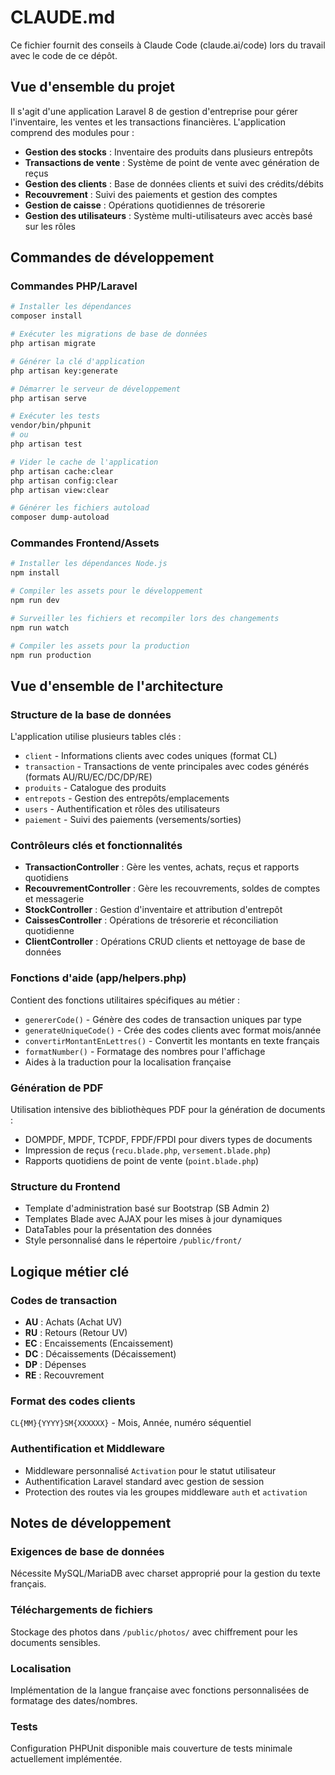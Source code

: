 # CLAUDE.md

Ce fichier fournit des conseils à Claude Code (claude.ai/code) lors du travail avec le code de ce dépôt.

## Vue d'ensemble du projet

Il s'agit d'une application Laravel 8 de gestion d'entreprise pour gérer l'inventaire, les ventes et les transactions financières. L'application comprend des modules pour :

- **Gestion des stocks** : Inventaire des produits dans plusieurs entrepôts
- **Transactions de vente** : Système de point de vente avec génération de reçus
- **Gestion des clients** : Base de données clients et suivi des crédits/débits
- **Recouvrement** : Suivi des paiements et gestion des comptes
- **Gestion de caisse** : Opérations quotidiennes de trésorerie
- **Gestion des utilisateurs** : Système multi-utilisateurs avec accès basé sur les rôles

## Commandes de développement

### Commandes PHP/Laravel
```bash
# Installer les dépendances
composer install

# Exécuter les migrations de base de données
php artisan migrate

# Générer la clé d'application
php artisan key:generate

# Démarrer le serveur de développement
php artisan serve

# Exécuter les tests
vendor/bin/phpunit
# ou
php artisan test

# Vider le cache de l'application
php artisan cache:clear
php artisan config:clear
php artisan view:clear

# Générer les fichiers autoload
composer dump-autoload
```

### Commandes Frontend/Assets
```bash
# Installer les dépendances Node.js
npm install

# Compiler les assets pour le développement
npm run dev

# Surveiller les fichiers et recompiler lors des changements
npm run watch

# Compiler les assets pour la production
npm run production
```

## Vue d'ensemble de l'architecture

### Structure de la base de données
L'application utilise plusieurs tables clés :
- `client` - Informations clients avec codes uniques (format CL)
- `transaction` - Transactions de vente principales avec codes générés (formats AU/RU/EC/DC/DP/RE)
- `produits` - Catalogue des produits
- `entrepots` - Gestion des entrepôts/emplacements
- `users` - Authentification et rôles des utilisateurs
- `paiement` - Suivi des paiements (versements/sorties)

### Contrôleurs clés et fonctionnalités
- **TransactionController** : Gère les ventes, achats, reçus et rapports quotidiens
- **RecouvrementController** : Gère les recouvrements, soldes de comptes et messagerie
- **StockController** : Gestion d'inventaire et attribution d'entrepôt
- **CaissesController** : Opérations de trésorerie et réconciliation quotidienne
- **ClientController** : Opérations CRUD clients et nettoyage de base de données

### Fonctions d'aide (app/helpers.php)
Contient des fonctions utilitaires spécifiques au métier :
- `genererCode()` - Génère des codes de transaction uniques par type
- `generateUniqueCode()` - Crée des codes clients avec format mois/année
- `convertirMontantEnLettres()` - Convertit les montants en texte français
- `formatNumber()` - Formatage des nombres pour l'affichage
- Aides à la traduction pour la localisation française

### Génération de PDF
Utilisation intensive des bibliothèques PDF pour la génération de documents :
- DOMPDF, MPDF, TCPDF, FPDF/FPDI pour divers types de documents
- Impression de reçus (`recu.blade.php`, `versement.blade.php`)
- Rapports quotidiens de point de vente (`point.blade.php`)

### Structure du Frontend
- Template d'administration basé sur Bootstrap (SB Admin 2)
- Templates Blade avec AJAX pour les mises à jour dynamiques
- DataTables pour la présentation des données
- Style personnalisé dans le répertoire `/public/front/`

## Logique métier clé

### Codes de transaction
- **AU** : Achats (Achat UV)
- **RU** : Retours (Retour UV)
- **EC** : Encaissements (Encaissement)
- **DC** : Décaissements (Décaissement)
- **DP** : Dépenses
- **RE** : Recouvrement

### Format des codes clients
`CL{MM}{YYYY}SM{XXXXXX}` - Mois, Année, numéro séquentiel

### Authentification et Middleware
- Middleware personnalisé `Activation` pour le statut utilisateur
- Authentification Laravel standard avec gestion de session
- Protection des routes via les groupes middleware `auth` et `activation`

## Notes de développement

### Exigences de base de données
Nécessite MySQL/MariaDB avec charset approprié pour la gestion du texte français.

### Téléchargements de fichiers
Stockage des photos dans `/public/photos/` avec chiffrement pour les documents sensibles.

### Localisation
Implémentation de la langue française avec fonctions personnalisées de formatage des dates/nombres.

### Tests
Configuration PHPUnit disponible mais couverture de tests minimale actuellement implémentée.